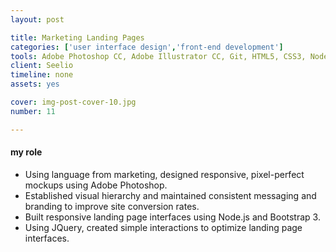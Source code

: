```yaml
---
layout: post

title: Marketing Landing Pages
categories: ['user interface design','front-end development']
tools: Adobe Photoshop CC, Adobe Illustrator CC, Git, HTML5, CSS3, Node.js, JQuery, Bootstrap 3
client: Seelio
timeline: none
assets: yes

cover: img-post-cover-10.jpg
number: 11

---
```


<h4 class="heading heading--regular heading--emphasize post__heading--stacked">my role</h4>
<div class="marker-post-heading"></div>
<ul>
	<li>Using language from marketing, designed responsive, pixel-perfect mockups using Adobe Photoshop.</li>
	<li>Established visual hierarchy and maintained consistent messaging and branding to improve site conversion rates.</li>
	<li>Built responsive landing page interfaces using Node.js and Bootstrap 3.</li>
	<li>Using JQuery, created simple interactions to optimize landing page interfaces.</li>
</ul>
